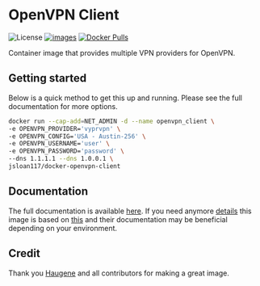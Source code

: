 # OpenVPN Client

![License](https://img.shields.io/badge/License-GPLv3-blue.svg)
[![images](https://github.com/jsloan117/docker-openvpn-client/actions/workflows/images.yml/badge.svg?branch=v3.1.2)](https://github.com/jsloan117/docker-openvpn-client/actions/workflows/images.yml)
[![Docker Pulls](https://img.shields.io/docker/pulls/jsloan117/docker-openvpn-client.svg)](https://img.shields.io/docker/pulls/jsloan117/docker-openvpn-client.svg)

Container image that provides multiple VPN providers for OpenVPN.

## Getting started

Below is a quick method to get this up and running. Please see the full documentation for more options.

```bash
docker run --cap-add=NET_ADMIN -d --name openvpn_client \
-e OPENVPN_PROVIDER='vyprvpn' \
-e OPENVPN_CONFIG='USA - Austin-256' \
-e OPENVPN_USERNAME='user' \
-e OPENVPN_PASSWORD='password' \
--dns 1.1.1.1 --dns 1.0.0.1 \
jsloan117/docker-openvpn-client
```

## Documentation

The full documentation is available [here](http://jsloan117.github.io/docker-openvpn-client). If you need anymore [details](https://haugene.github.io/docker-transmission-openvpn) this image is based on [this](https://github.com/haugene/docker-transmission-openvpn) and their documentation may be beneficial depending on your environment.

## Credit

Thank you [Haugene](https://github.com/haugene) and all contributors for making a great image.

